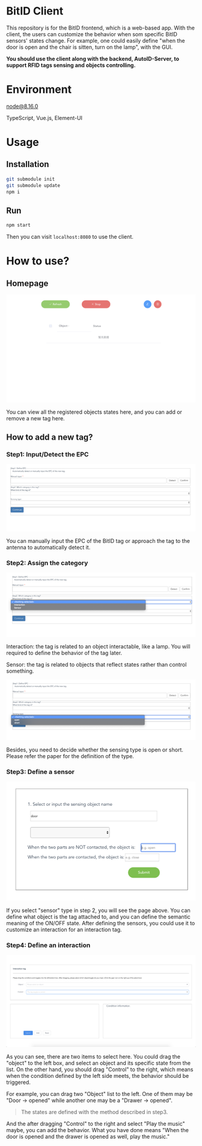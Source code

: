 # BitID Client

This repository is for the BitID frontend, which is a web-based app. With the client, the users can customize the behavior when som specific BitID sensors' states change. For example, one could easily define "when the door is open and the chair is sitten, turn on the lamp", with the GUI.

**You should use the client along with the backend, AutoID-Server, to support RFID tags sensing and objects controlling.**

# Environment

node@8.16.0

TypeScript, Vue.js, Element-UI

# Usage

## Installation

```bash
git submodule init
git submodule update
npm i
```

## Run

```bash
npm start
```

Then you can visit `localhost:8080` to use the client.

# How to use?

## Homepage

![](./img/home.png)

You can view all the registered objects states here, and you can add or remove a new tag here.

## How to add a new tag?

### Step1: Input/Detect the EPC

![](./img/define-step1.png)

You can manually input the EPC of the BitID tag or approach the tag to the antenna to automatically detect it.

### Step2: Assign the category

![](./img/define-type.png)

Interaction: the tag is related to an object interactable, like a lamp. You will required to define the behavior of the tag later.

Sensor: the tag is related to objects that reflect states rather than control something.

![](./img/define-sensing-type.png)

Besides, you need to decide whether the sensing type is open or short. Please refer the paper for the definition of the type.

### Step3: Define a sensor

![](./img/sensor.png)

If you select "sensor" type in step 2, you will see the page above. You can define what object is the tag attached to, and you can define the semantic meaning of the ON/OFF state. After defining the sensors, you could use it to customize an interaction for an interaction tag.

### Step4: Define an interaction

![](./img/interaction.png)

As you can see, there are two items to select here. You could drag the "object" to the left box, and select an object and its specific state from the list. On the other hand, you should drag "Control" to the right, which means when the condition defined by the left side meets, the behavior should be triggered.

For example, you can drag two "Object" list to the left. One of them may be "Door -> opened" while another one may be a "Drawer -> opened".

> The states are defined with the method described in step3.

And the after dragging "Control" to the right and select "Play the music" maybe, you can add the behavior.
What you have done means "When the door is opened and the drawer is opened as well, play the music."